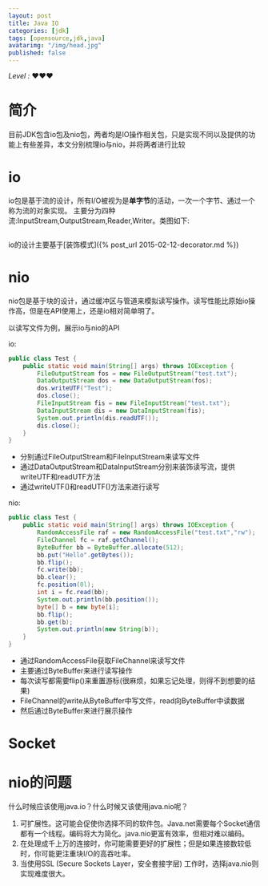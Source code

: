 ```yaml
---
layout: post
title: Java IO
categories: [jdk]
tags: [opensource,jdk,java]
avatarimg: "/img/head.jpg"
published: false
---
```


*Level :* &hearts;&hearts;&hearts;

# 简介

目前JDK包含io包及nio包，两者均是IO操作相关包，只是实现不同以及提供的功能上有些差异，本文分别梳理io与nio，并将两者进行比较

# io

io包是基于流的设计，所有I/O被视为是**单字节**的活动，一次一个字节、通过一个称为流的对象实现。
主要分为四种流:InputStream,OutputStream,Reader,Writer。类图如下:

![]()

io的设计主要基于[装饰模式]({% post_url 2015-02-12-decorator.md %})

# nio

nio包是基于块的设计，通过缓冲区与管道来模拟读写操作。读写性能比原始io操作高，但是在API使用上，还是io相对简单明了。

以读写文件为例，展示io与nio的API

io:

```java
public class Test {
    public static void main(String[] args) throws IOException {
        FileOutputStream fos = new FileOutputStream("test.txt");
        DataOutputStream dos = new DataOutputStream(fos);
        dos.writeUTF("Test");
        dos.close();
        FileInputStream fis = new FileInputStream("test.txt");
        DataInputStream dis = new DataInputStream(fis);
        System.out.println(dis.readUTF());
        dis.close();
    }
}
```

- 分别通过FileOutputStream和FileInputStream来读写文件
- 通过DataOutputStream和DataInputStream分别来装饰读写流，提供writeUTF和readUTF方法
- 通过writeUTF()和readUTF()方法来进行读写

nio:

```java
public class Test {
    public static void main(String[] args) throws IOException {
        RandomAccessFile raf = new RandomAccessFile("test.txt","rw");
        FileChannel fc = raf.getChannel();
        ByteBuffer bb = ByteBuffer.allocate(512);
        bb.put("Hello".getBytes());
        bb.flip();
        fc.write(bb);
        bb.clear();
        fc.position(0l);
        int i = fc.read(bb);
        System.out.println(bb.position());
        byte[] b = new byte[i];
        bb.flip();
        bb.get(b);
        System.out.println(new String(b));
    }
}
```

- 通过RandomAccessFile获取FileChannel来读写文件
- 主要通过ByteBuffer来进行读写操作
- 每次读写都需要flip()来重置游标(很麻烦，如果忘记处理，则得不到想要的结果)
- FileChannel的write从ByteBuffer中写文件，read向ByteBuffer中读数据
- 然后通过ByteBuffer来进行展示操作

# Socket

# nio的问题

什么时候应该使用java.io？什么时候又该使用java.nio呢？

1. 可扩展性。这可能会促使你选择不同的软件包。Java.net需要每个Socket通信都有一个线程。编码将大为简化。java.nio更富有效率，但相对难以编码。
2. 在处理成千上万的连接时，你可能需要更好的扩展性；但是如果连接数较低时，你可能更注重块I/O的高吞吐率。
3. 当使用SSL (Secure Sockets Layer，安全套接字层) 工作时，选择java.nio则实现难度很大。
